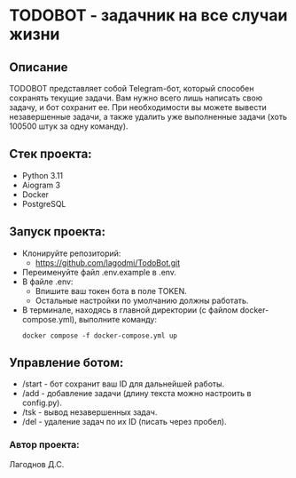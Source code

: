 # TODOBOT - задачник на все случаи жизни

## Описание
TODOBOT представляет собой Telegram-бот, который способен сохранять текущие задачи. Вам нужно всего лишь написать свою задачу, и бот сохранит ее. При необходимости вы можете вывести незавершенные задачи, а также удалить уже выполненные задачи (хоть 100500 штук за одну команду).

## Стек проекта:
- Python 3.11
- Aiogram 3
- Docker
- PostgreSQL

## Запуск проекта:
- Клонируйте репозиторий:
    - https://github.com/lagodmi/TodoBot.git
- Переименуйте файл .env.example в .env.
- В файле .env:
    - Впишите ваш токен бота в поле TOKEN.
    - Остальные настройки по умолчанию должны работать.
- В терминале, находясь в главной директории (с файлом docker-compose.yml), выполните команду:
    ```
    docker compose -f docker-compose.yml up
    ```

## Управление ботом:
- /start - бот сохранит ваш ID для дальнейшей работы.
- /add - добавление задачи (длину текста можно настроить в config.py).
- /tsk - вывод незавершенных задач.
- /del - удаление задач по их ID (писать через пробел).

### Автор проекта:

Лагоднов Д.С.
